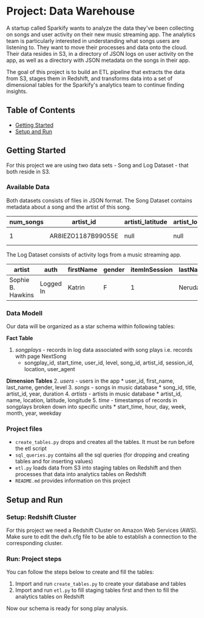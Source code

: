 # Project: Data Warehouse

A startup called Sparkify wants to analyze the data they've been collecting on songs and user activity on their new music streaming app. The analytics team is particularly interested in understanding what songs users are listening to. They want to move their processes and data onto the cloud. Their data resides in S3, in a directory of JSON logs on user activity on the app, as well as a directory with JSON metadata on the songs in their app.

The goal of this project is to build an ETL pipeline that extracts the data from S3, stages them in Redshift, and transforms data into a set of dimensional tables for the Sparkify's analytics team to continue finding insights.

## Table of Contents
* [Getting Started](#Getting-Started)
* [Setup and Run](#Setup-and-Run)

## Getting Started

For this project we are using two data sets - Song and Log Dataset - that both reside in S3.

### Available Data

Both datasets consists of files in JSON format. The Song Dataset contains metadata about a song and the artist of this song.

num_songs | artist_id | artisti_latitude | artist_longitude | artist_location | artist_name | song_id | title | duration | year
--- | --- | --- | --- |--- |--- |--- |--- |--- |--- 
1 | AR8IEZO1187B99055E | null | null | Panama | Danilo Perez | SOGDBUF12A8C140FAA | City Slickers | 149.86404 | 2008 

The Log Dataset consists of activity logs from a music streaming app.

artist | auth | firstName | gender | itemInSession | lastName | length | level | location | method | page | registration | sessionId | song | ...
--- | --- | --- | --- |--- |--- |--- |--- |--- |--- |--- |--- |--- |--- |---
Sophie B. Hawkins | Logged In | Katrin | F | 1 | Neruda | 99.1234 | free | New York | PUT | NextSong | 1542837407796 | 200 |  Harajuku Girls | ...


### Data Modell

Our data will be organized as a star schema within following tables:

**Fact Table**
1. *songplays* - records in log data associated with song plays i.e. records with page NextSong
    * songplay_id, start_time, user_id, level, song_id, artist_id, session_id, location, user_agent

**Dimension Tables**
2. *users* - users in the app
    * user_id, first_name, last_name, gender, level
3. *songs* - songs in music database
    * song_id, title, artist_id, year, duration
4. *artists* - artists in music database
    * artist_id, name, location, latitude, longitude
5. *time* - timestamps of records in songplays broken down into specific units
    * start_time, hour, day, week, month, year, weekday


### Project files

* `create_tables.py` drops and creates all the tables. It must be run before the etl script
* `sql_queries.py` contains all the sql queries (for dropping and creating tables and for inserting values)
* `etl.py` loads data from S3 into staging tables on Redshift and then processes that data into analytics tables on Redshift
* `README.md` provides information on this project


## Setup and Run

### Setup: Redshift Cluster

For this project we need a Redshift Cluster on Amazon Web Services (AWS). Make sure to edit the dwh.cfg file to be able to establish a connection to the corresponding cluster.

### Run: Project steps

You can follow the steps below to create and fill the tables:

1. Import and run ```create_tables.py``` to create your database and tables
2. Import and run ```etl.py``` to fill staging tables first and then to fill the analytics tables on Redshift

Now our schema is ready for song play analysis.
